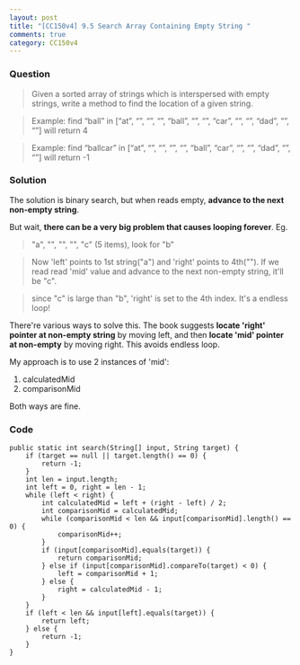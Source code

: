 ```yaml
---
layout: post
title: "[CC150v4] 9.5 Search Array Containing Empty String "
comments: true
category: CC150v4
---
```


### Question

> Given a sorted array of strings which is interspersed with empty strings, write a method to find the location of a given string.

> Example: find “ball” in [“at”, “”, “”, “”, “ball”, “”, “”, “car”, “”, “”, “dad”, “”, “”] will return 4

> Example: find “ballcar” in [“at”, “”, “”, “”, “”, “ball”, “car”, “”, “”, “dad”, “”, “”] will return -1

### Solution

The solution is binary search, but when reads empty, **advance to the next non-empty string**.

But wait, **there can be a very big problem that causes looping forever**. Eg.

> "a", "", "", "", "c" (5 items), look for "b"

> Now 'left' points to 1st string("a") and 'right' points to 4th(""). If we read read 'mid' value and advance to the next non-empty string, it'll be "c".

> since "c" is large than "b", 'right' is set to the 4th index. It's a endless loop!

There're various ways to solve this. The book suggests **locate 'right' pointer at non-empty string** by moving left, and then **locate 'mid' pointer at non-empty** by moving right. This avoids endless loop.

My approach is to use 2 instances of 'mid':

1. calculatedMid
1. comparisonMid

Both ways are fine.

### Code

    public static int search(String[] input, String target) {
    	if (target == null || target.length() == 0) {
    		return -1;
    	}
    	int len = input.length;
    	int left = 0, right = len - 1;
    	while (left < right) {
    		int calculatedMid = left + (right - left) / 2;
    		int comparisonMid = calculatedMid;
    		while (comparisonMid < len && input[comparisonMid].length() == 0) {
    			comparisonMid++;
    		}
    		if (input[comparisonMid].equals(target)) {
    			return comparisonMid;
    		} else if (input[comparisonMid].compareTo(target) < 0) {
    			left = comparisonMid + 1;
    		} else {
    			right = calculatedMid - 1;
    		}
    	}
    	if (left < len && input[left].equals(target)) {
    		return left;
    	} else {
    		return -1;
    	}
    }
